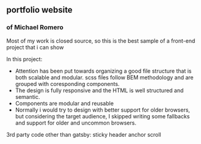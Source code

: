 <h2>portfolio website</h2>
<h3>of Michael Romero</h3>

Most of my work is closed source, so this is the best sample of a front-end project that i can show

In this project:
<ul>
<li>Attention has been put towards organizing a good file structure that is both scalable and modular. scss files follow BEM methodology and are grouped with coresponding components.</li>

<li>The design is fully responsive and the HTML is well structured and semantic.</li>

<li>Components are modular and reusable</li>


<li>Normally i would try to design with better support for older browsers, but considering the target audience, I skipped writing some fallbacks and support for older and uncommon browsers.</li>
</ul>
3rd party code other than gatsby:
  sticky header
  anchor scroll